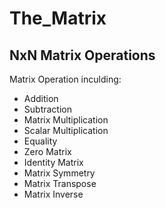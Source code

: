 # The_Matrix  
  
## NxN Matrix Operations

Matrix Operation inculding:  
- Addition  
- Subtraction  
- Matrix Multiplication  
- Scalar Multiplication  
- Equality  
- Zero Matrix  
- Identity Matrix  
- Matrix Symmetry  
- Matrix Transpose
- Matrix Inverse

